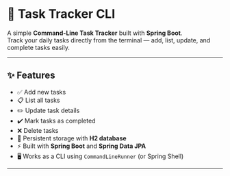 # 📌 Task Tracker CLI

A simple **Command-Line Task Tracker** built with **Spring Boot**.  
Track your daily tasks directly from the terminal — add, list, update, and complete tasks easily.

---

## ✨ Features
- ✅ Add new tasks
- 📋 List all tasks
- ✏️ Update task details
- ✔️ Mark tasks as completed
- ❌ Delete tasks
- 💾 Persistent storage with **H2 database**
- ⚡ Built with **Spring Boot** and **Spring Data JPA**
- 🖥️ Works as a CLI using `CommandLineRunner` (or Spring Shell)

---
